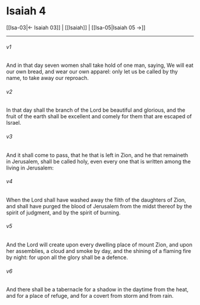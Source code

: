 # Isaiah 4

[[Isa-03|← Isaiah 03]] | [[Isaiah]] | [[Isa-05|Isaiah 05 →]]
***

###### v1
And in that day seven women shall take hold of one man, saying, We will eat our own bread, and wear our own apparel: only let us be called by thy name, to take away our reproach.
###### v2
In that day shall the branch of the Lord be beautiful and glorious, and the fruit of the earth shall be excellent and comely for them that are escaped of Israel.
###### v3
And it shall come to pass, that he that is left in Zion, and he that remaineth in Jerusalem, shall be called holy, even every one that is written among the living in Jerusalem:
###### v4
When the Lord shall have washed away the filth of the daughters of Zion, and shall have purged the blood of Jerusalem from the midst thereof by the spirit of judgment, and by the spirit of burning.
###### v5
And the Lord will create upon every dwelling place of mount Zion, and upon her assemblies, a cloud and smoke by day, and the shining of a flaming fire by night: for upon all the glory shall be a defence.
###### v6
And there shall be a tabernacle for a shadow in the daytime from the heat, and for a place of refuge, and for a covert from storm and from rain. 
